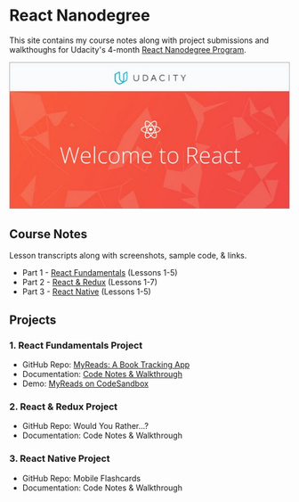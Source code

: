 <!-- markdownlint-disable MD022 MD032 -->
# React Nanodegree
This site contains my course notes along with project submissions and walkthoughs for Udacity's 4-month [React Nanodegree Program](https://www.udacity.com/course/react-nanodegree--nd019).

[![udacity-react](docs/assets/images/udacity-react-small.jpg)]([assets/images/udacity-react.jpg](https://www.udacity.com/course/react-nanodegree--nd019))

## Course Notes
Lesson transcripts along with screenshots, sample code, & links.

- Part 1 - [React Fundamentals](https://james-priest.github.io/udacity-nanodegree-react/course-notes/react-fundamentals.html) (Lessons 1-5)
- Part 2 - [React & Redux](https://james-priest.github.io/udacity-nanodegree-react/course-notes/react-redux.html) (Lessons 1-7)
- Part 3 - [React Native](https://james-priest.github.io/udacity-nanodegree-react/course-notes/react-native.html) (Lessons 1-5)

## Projects

### 1. React Fundamentals Project
- GitHub Repo: [MyReads: A Book Tracking App](https://github.com/james-priest/reactnd-project-myreads)
- Documentation: [Code Notes & Walkthrough](https://james-priest.github.io/reactnd-project-myreads/)
- Demo: [MyReads on CodeSandbox](https://codesandbox.io/s/github/james-priest/reactnd-project-myreads)

### 2. React & Redux Project
- GitHub Repo: Would You Rather...?
- Documentation: Code Notes & Walkthrough

### 3. React Native Project
- GitHub Repo: Mobile Flashcards
- Documentation: Code Notes & Walkthrough

<!-- 
### Optional Courses
- [JavaScript Promises](docs/course-notes/javascript-promises.md) by Google (Lessons 1 & 2)

## Projects
### Restaurant App Stage 1
- GitHub Repo: [Restaurant Reviews App - Stage 1](https://github.com/james-priest/mws-restaurant-stage-1/tree/stage-1)
- Documentation: [Code Notes & Walkthrough - Stage 1](https://james-priest.github.io/mws-restaurant-stage-1/stage1.html)

### Restaurant App Stage 2
- GitHub Repo: [Restaurant Reviews App - Stage 2](https://github.com/james-priest/mws-restaurant-stage-1/tree/stage-2)
- Documentation: [Code Notes & Walkthrough - Stage 2](https://james-priest.github.io/mws-restaurant-stage-1/stage2.html)

### Restaurant App Stage 3
- GitHub Repo: [Restaurant Reviews App - Stage 3](https://github.com/james-priest/mws-restaurant-stage-1/tree/stage-3)
- Documentation: [Code Notes & Walkthrough - Stage 3](https://james-priest.github.io/mws-restaurant-stage-1/stage3.html)

## My Project Website
[![Code Notes Homepage](docs/assets/images/fixed/MWS-Notes-homepage.jpg)](https://james-priest.github.io/udacity-nanodegree-mws/)

Website: [https://james-priest.github.io/udacity-nanodegree-mws/](https://james-priest.github.io/udacity-nanodegree-mws/) -->
